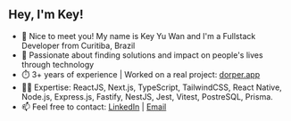 ## Hey, I'm Key!

- 👋 Nice to meet you! My name is Key Yu Wan and I'm a Fullstack Developer from Curitiba, Brazil
- 💙 Passionate about finding solutions and impact on people's lives through technology
- ⏱️ 3+ years of experience | Worked on a real project: <a href="https://dorper.app" target="_blank">dorper.app</a>
- 🧑‍💻 Expertise: ReactJS, Next.js, TypeScript, TailwindCSS, React Native, Node.js, Express.js, Fastify, NestJS, Jest, Vitest, PostreSQL, Prisma.
- 📫 Feel free to contact: <a href="https://www.linkedin.com/in/key-yu-wan" target="_blank">LinkedIn</a> | <a href="mailto:keyflcbyuwan@gmail.com" target="_blank">Email</a>
